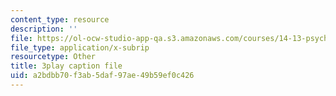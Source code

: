 ```yaml
---
content_type: resource
description: ''
file: https://ol-ocw-studio-app-qa.s3.amazonaws.com/courses/14-13-psychology-and-economics-spring-2020/a2bdbb70f3ab5daf97ae49b59ef0c426_qk0mVzI1L78.vtt
file_type: application/x-subrip
resourcetype: Other
title: 3play caption file
uid: a2bdbb70-f3ab-5daf-97ae-49b59ef0c426
---
```

